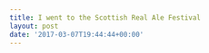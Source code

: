 ```yaml
---
title: I went to the Scottish Real Ale Festival
layout: post
date: '2017-03-07T19:44:44+00:00'
---
```

